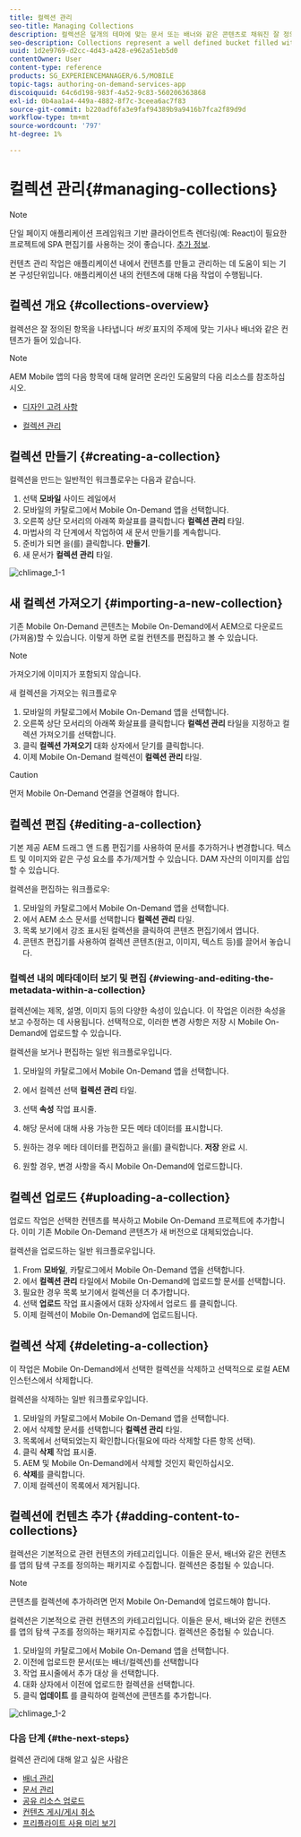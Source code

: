 ```yaml
---
title: 컬렉션 관리
seo-title: Managing Collections
description: 컬렉션은 덮개의 테마에 맞는 문서 또는 배너와 같은 콘텐츠로 채워진 잘 정의된 버킷을 나타냅니다. 자세한 내용은 이 페이지를 참조하십시오.
seo-description: Collections represent a well defined bucket filled with content such as articles or banners that suits the cover's theme. Follow this page to learn more.
uuid: 1d2e9769-d2cc-4d43-a428-e962a51eb5d0
contentOwner: User
content-type: reference
products: SG_EXPERIENCEMANAGER/6.5/MOBILE
topic-tags: authoring-on-demand-services-app
discoiquuid: 64c6d198-983f-4a52-9c83-560206363868
exl-id: 0b4aa1a4-449a-4882-8f7c-3ceea6ac7f83
source-git-commit: b220adf6fa3e9faf94389b9a9416b7fca2f89d9d
workflow-type: tm+mt
source-wordcount: '797'
ht-degree: 1%

---
```


# 컬렉션 관리{#managing-collections}

>[!NOTE]
>
>단일 페이지 애플리케이션 프레임워크 기반 클라이언트측 렌더링(예: React)이 필요한 프로젝트에 SPA 편집기를 사용하는 것이 좋습니다. [추가 정보](/help/sites-developing/spa-overview.md).

컨텐츠 관리 작업은 애플리케이션 내에서 컨텐츠를 만들고 관리하는 데 도움이 되는 기본 구성단위입니다. 애플리케이션 내의 컨텐츠에 대해 다음 작업이 수행됩니다.

## 컬렉션 개요 {#collections-overview}

컬렉션은 잘 정의된 항목을 나타냅니다 *버킷* 표지의 주제에 맞는 기사나 배너와 같은 컨텐츠가 들어 있습니다.

>[!NOTE]
>
>AEM Mobile 앱의 다음 항목에 대해 알려면 온라인 도움말의 다음 리소스를 참조하십시오.
>
>* [디자인 고려 사항](https://helpx.adobe.com/digital-publishing-solution/help/design-app.html)
>
>* [컬렉션 관리](https://helpx.adobe.com/digital-publishing-solution/help/creating-collections.html)
>


## 컬렉션 만들기 {#creating-a-collection}

컬렉션을 만드는 일반적인 워크플로우는 다음과 같습니다.

1. 선택 **모바일** 사이드 레일에서
1. 모바일의 카탈로그에서 Mobile On-Demand 앱을 선택합니다.
1. 오른쪽 상단 모서리의 아래쪽 화살표를 클릭합니다 **컬렉션 관리** 타일.
1. 마법사의 각 단계에서 작업하여 새 문서 만들기를 계속합니다.
1. 준비가 되면 을(를) 클릭합니다. **만들기**.
1. 새 문서가 **컬렉션 관리** 타일.

![chlimage_1-1](assets/chlimage_1-1.gif)

## 새 컬렉션 가져오기 {#importing-a-new-collection}

기존 Mobile On-Demand 콘텐츠는 Mobile On-Demand에서 AEM으로 다운로드(가져옴)할 수 있습니다. 이렇게 하면 로컬 컨텐츠를 편집하고 볼 수 있습니다.

>[!NOTE]
>
>가져오기에 이미지가 포함되지 않습니다.

새 컬렉션을 가져오는 워크플로우

1. 모바일의 카탈로그에서 Mobile On-Demand 앱을 선택합니다.
1. 오른쪽 상단 모서리의 아래쪽 화살표를 클릭합니다 **컬렉션 관리** 타일을 지정하고 컬렉션 가져오기를 선택합니다.
1. 클릭 **컬렉션 가져오기** 대화 상자에서 닫기를 클릭합니다.
1. 이제 Mobile On-Demand 컬렉션이 **컬렉션 관리** 타일.

>[!CAUTION]
>
>먼저 Mobile On-Demand 연결을 연결해야 합니다.

## 컬렉션 편집 {#editing-a-collection}

기본 제공 AEM 드래그 앤 드롭 편집기를 사용하여 문서를 추가하거나 변경합니다. 텍스트 및 이미지와 같은 구성 요소를 추가/제거할 수 있습니다. DAM 자산의 이미지를 삽입할 수 있습니다.

컬렉션을 편집하는 워크플로우:

1. 모바일의 카탈로그에서 Mobile On-Demand 앱을 선택합니다.
1. 에서 AEM 소스 문서를 선택합니다 **컬렉션 관리** 타일.
1. 목록 보기에서 강조 표시된 컬렉션을 클릭하여 콘텐츠 편집기에서 엽니다.
1. 콘텐츠 편집기를 사용하여 컬렉션 콘텐츠(원고, 이미지, 텍스트 등)를 끌어서 놓습니다.

### 컬렉션 내의 메타데이터 보기 및 편집 {#viewing-and-editing-the-metadata-within-a-collection}

컬렉션에는 제목, 설명, 이미지 등의 다양한 속성이 있습니다. 이 작업은 이러한 속성을 보고 수정하는 데 사용됩니다. 선택적으로, 이러한 변경 사항은 저장 시 Mobile On-Demand에 업로드할 수 있습니다.

컬렉션을 보거나 편집하는 일반 워크플로우입니다.

1. 모바일의 카탈로그에서 Mobile On-Demand 앱을 선택합니다.
1. 에서 컬렉션 선택 **컬렉션 관리** 타일.

1. 선택 **속성** 작업 표시줄.
1. 해당 문서에 대해 사용 가능한 모든 메타 데이터를 표시합니다.
1. 원하는 경우 메타 데이터를 편집하고 을(를) 클릭합니다. **저장** 완료 시.
1. 원할 경우, 변경 사항을 즉시 Mobile On-Demand에 업로드합니다.

## 컬렉션 업로드 {#uploading-a-collection}

업로드 작업은 선택한 컨텐츠를 복사하고 Mobile On-Demand 프로젝트에 추가합니다. 이미 기존 Mobile On-Demand 콘텐츠가 새 버전으로 대체되었습니다.

컬렉션을 업로드하는 일반 워크플로우입니다.

1. From **모바일**, 카탈로그에서 Mobile On-Demand 앱을 선택합니다.
1. 에서 **컬렉션 관리** 타일에서 Mobile On-Demand에 업로드할 문서를 선택합니다.
1. 필요한 경우 목록 보기에서 컬렉션을 더 추가합니다.
1. 선택 **업로드** 작업 표시줄에서 대화 상자에서 업로드 를 클릭합니다.
1. 이제 컬렉션이 Mobile On-Demand에 업로드됩니다.

## 컬렉션 삭제 {#deleting-a-collection}

이 작업은 Mobile On-Demand에서 선택한 컬렉션을 삭제하고 선택적으로 로컬 AEM 인스턴스에서 삭제합니다.

컬렉션을 삭제하는 일반 워크플로우입니다.

1. 모바일의 카탈로그에서 Mobile On-Demand 앱을 선택합니다.
1. 에서 삭제할 문서를 선택합니다 **컬렉션 관리** 타일.
1. 목록에서 선택되었는지 확인합니다(필요에 따라 삭제할 다른 항목 선택).
1. 클릭 **삭제** 작업 표시줄.
1. AEM 및 Mobile On-Demand에서 삭제할 것인지 확인하십시오.
1. **삭제**&#x200B;를 클릭합니다.
1. 이제 컬렉션이 목록에서 제거됩니다.

## 컬렉션에 컨텐츠 추가 {#adding-content-to-collections}

컬렉션은 기본적으로 관련 컨텐츠의 카테고리입니다. 이들은 문서, 배너와 같은 컨텐츠를 앱의 탐색 구조를 정의하는 패키지로 수집합니다. 컬렉션은 중첩될 수 있습니다.

>[!NOTE]
>
>콘텐츠를 컬렉션에 추가하려면 먼저 Mobile On-Demand에 업로드해야 합니다.

컬렉션은 기본적으로 관련 컨텐츠의 카테고리입니다. 이들은 문서, 배너와 같은 컨텐츠를 앱의 탐색 구조를 정의하는 패키지로 수집합니다. 컬렉션은 중첩될 수 있습니다.

1. 모바일의 카탈로그에서 Mobile On-Demand 앱을 선택합니다.
1. 이전에 업로드한 문서(또는 배너/컬렉션)를 선택합니다
1. 작업 표시줄에서 추가 대상 을 선택합니다.
1. 대화 상자에서 이전에 업로드한 컬렉션을 선택합니다.
1. 클릭 **업데이트** 를 클릭하여 컬렉션에 콘텐츠를 추가합니다.

![chlimage_1-2](assets/chlimage_1-2.gif)

### 다음 단계 {#the-next-steps}

컬렉션 관리에 대해 알고 싶은 사람은

* [배너 관리](/help/mobile/mobile-on-demand-managing-banners.md)
* [문서 관리](/help/mobile/mobile-on-demand-managing-articles.md)
* [공유 리소스 업로드](/help/mobile/mobile-on-demand-shared-resources.md)
* [컨텐츠 게시/게시 취소](/help/mobile/mobile-on-demand-publishing-unpublishing.md)
* [프리플라이트 사용 미리 보기](/help/mobile/aem-mobile-manage-ondemand-services.md)
